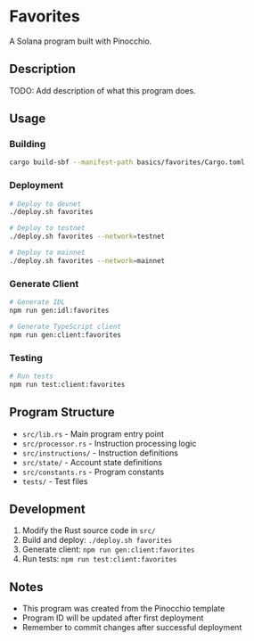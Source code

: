 # Favorites

A Solana program built with Pinocchio.

## Description

TODO: Add description of what this program does.

## Usage

### Building

```bash
cargo build-sbf --manifest-path basics/favorites/Cargo.toml
```

### Deployment

```bash
# Deploy to devnet
./deploy.sh favorites

# Deploy to testnet
./deploy.sh favorites --network=testnet

# Deploy to mainnet
./deploy.sh favorites --network=mainnet
```

### Generate Client

```bash
# Generate IDL
npm run gen:idl:favorites

# Generate TypeScript client
npm run gen:client:favorites
```

### Testing

```bash
# Run tests
npm run test:client:favorites
```

## Program Structure

- `src/lib.rs` - Main program entry point
- `src/processor.rs` - Instruction processing logic
- `src/instructions/` - Instruction definitions
- `src/state/` - Account state definitions
- `src/constants.rs` - Program constants
- `tests/` - Test files

## Development

1. Modify the Rust source code in `src/`
2. Build and deploy: `./deploy.sh favorites`
3. Generate client: `npm run gen:client:favorites`
4. Run tests: `npm run test:client:favorites`

## Notes

- This program was created from the Pinocchio template
- Program ID will be updated after first deployment
- Remember to commit changes after successful deployment
